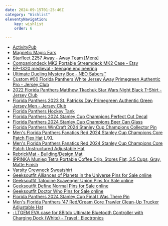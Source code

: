 ```yaml
---
date: 2024-09-15T01:25:46Z
category: "Wishlist"
eleventyNavigation:
    key: wishlist
    order: 6

---
```


* [ActivityPub](https://www.oreilly.com/library/view/activitypub/9781098162733/ch01.html) 
* [Magnetic Magic Ears](https://parkears.com/products/magnetic-mouse-ears) 
* [Starfleet 2257 Away - Away Team [Mens]](https://www.volantedesign.us/collections/star-trek/products/starfleet-2257-away-away-team-mens) 
* [Companiondeck MK2 Portable Streamdeck MK2 Case - Etsy](https://www.etsy.com/listing/1184297751/companiondeck-mk2-portable-streamdeck?gpla=1&gao=1&&utm_source=google&utm_medium=cpc&utm_campaign=shopping_us_a-electronics_and_accessories-computers_and_peripherals-computers&utm_custom1=_k_Cj0KCQjww5u2BhDeARIsALBuLnONiN4UUrCDnqk8HVUZJg51OmNZNuUR2BPTGvksdSnYXauKnsGwk1EaAmi9EALw_wcB_k_&utm_content=go_12573079807_124822096732_507896635919_pla-353923937411_c__1184297751_539186166&utm_custom2=12573079807&gad_source=1&gbraid=0AAAAADtcfRIS3LTPNGUidsg2qaqephKxX&gclid=Cj0KCQjww5u2BhDeARIsALBuLnONiN4UUrCDnqk8HVUZJg51OmNZNuUR2BPTGvksdSnYXauKnsGwk1EaAmi9EALw_wcB) 
* [EP–1320 medieval - teenage engineering](https://teenage.engineering/products/ep-1320) 
* [Ultimate Dueling Mystery Box - NEO Sabers™](https://neosabers.com/products/mystery-lightsaber/) 
* [Custom #00 Florida Panthers White Jersey Away Primegreen Authentic Pro - Jersey Club](https://jerseyclub.shop/custom-00-florida-panthers-white-jersey-away-primegreen-authentic-pro/) 
* [2022 Florida Panthers Matthew Tkachuk Star Wars Night Black T-Shirt - Jersey Club](https://jerseyclub.shop/2022-florida-panthers-matthew-tkachuk-star-wars-night-black-t-shirt/) 
* [Florida Panthers 2023 St. Patricks Day Primegreen Authentic Green Jersey Men - Jersey Club](https://jerseyclub.shop/florida-panthers-2023-st-patricks-day-primegreen-authentic-green-jersey-men/) 
* [Florida Panthers Hockey Tank](https://benchclearers.com/collections/hockey-tanks/products/florida-panthers-hockey-tank?variant=18759712407670) 
* [Florida Panthers 2024 Stanley Cup Champions Perfect Cut Decal](https://flateamshop.com/florida-panthers-2024-stanley-cup-champions-perfect-cut-decal/) 
* [Florida Panthers 2024 Stanley Cup Champions Beer Can Glass](https://flateamshop.com/florida-panthers-2024-stanley-cup-champions-beer-can-glass/) 
* [Florida Panthers WinCraft 2024 Stanley Cup Champions Collector Pin](https://shop.nhl.com/florida-panthers/florida-panthers-wincraft-2024-stanley-cup-champions-collector-pin/t-20319513+p-803334646228262+z-9-2121482564?_ref=p-CLP:m-GRID:i-r7c0:po-21) 
* [Men's Florida Panthers Fanatics Red 2024 Stanley Cup Champions Core Patch Flex Hat](https://shop.nhl.com/florida-panthers/mens-florida-panthers-fanatics-red-2024-stanley-cup-champions-core-patch-flex-hat/t-20316291+p-797701733170262+z-9-935468760?_ref=p-CLP:m-GRID:i-r13c0:po-39&sku=205820253) L/XL
* [Men's Florida Panthers Fanatics Red 2024 Stanley Cup Champions Core Patch Unstructured Adjustable Hat](https://shop.nhl.com/florida-panthers/mens-florida-panthers-fanatics-red-2024-stanley-cup-champions-core-patch-unstructured-adjustable-hat/t-31972846+p-793390730869335+z-9-499041565?_ref=p-CLP:m-GRID:i-r6c2:po-20) 
* [RebrickMat - Building/Design Mat](https://merch.rebrickable.com/products/rebrickmat-building-design-mat) 
* [IPPINKA Munieq Tetra Portable Coffee Drip, Stores Flat, 3.5 Cups, Gray, Matte Finish](https://a.co/d/gQXHEIn) 
* [Varsity Crewneck Sweatshirt](https://www.thegithubshop.com/catalog/product/view/id/67476/s/gh-0010-varsity-crewneck-sweatshirt/category/6663/) 
* [Geeksoutfit Alliances of Planets in the Universe Pins for Sale online](https://www.geeksoutfit.com/products/alliances-of-planets-in-the-universe-pins) 
* [Geeksoutfit Tatooine Scavenger Union Pins for Sale online](https://www.geeksoutfit.com/products/tatooine-scavenger-union-pins) 
* [Geeksoutfit Define Normal Pins for Sale online](https://www.geeksoutfit.com/products/define-normal-pins) 
* [Geeksoutfit Doctor Who Pins for Sale online](https://www.geeksoutfit.com/products/doctor-who-pins) 
* [Florida Panthers 2024 Stanley Cup Final I Was There Pin](https://flateamshop.com/florida-panthers-2024-stanley-cup-final-i-was-there-pin/) 
* [Men's Florida Panthers '47 Red/Cream Core Trawler Clean-Up Trucker Adjustable Hat](https://shop.nhl.com/florida-panthers/mens-florida-panthers-47-red/cream-core-trawler-clean-up-trucker-adjustable-hat/t-31641735+p-684478282847909+z-9-1563139420?_ref=p-DLP:m-GRID:i-r1c2:po-5) 
* [: LTGEM EVA case for 8Bitdo Ultimate Bluetooth Controller with Charging Dock (White) - Travel : Electronics](https://www.amazon.com/dp/B0BMPN63JC/ref=sspa_dk_detail_2?pd_rd_i=B0BMPN63JC&pd_rd_w=emy8k&content-id=amzn1.sym.f734d1a2-0bf9-4a26-ad34-2e1b969a5a75&pf_rd_p=f734d1a2-0bf9-4a26-ad34-2e1b969a5a75&pf_rd_r=V4AGX72ZNAABH9DTT43C&pd_rd_wg=xV7Z3&pd_rd_r=fb5764c8-c4b4-4e15-9d02-4398ab4b69a7&s=videogames&sp_csd=d2lkZ2V0TmFtZT1zcF9kZXRhaWw&th=1) 